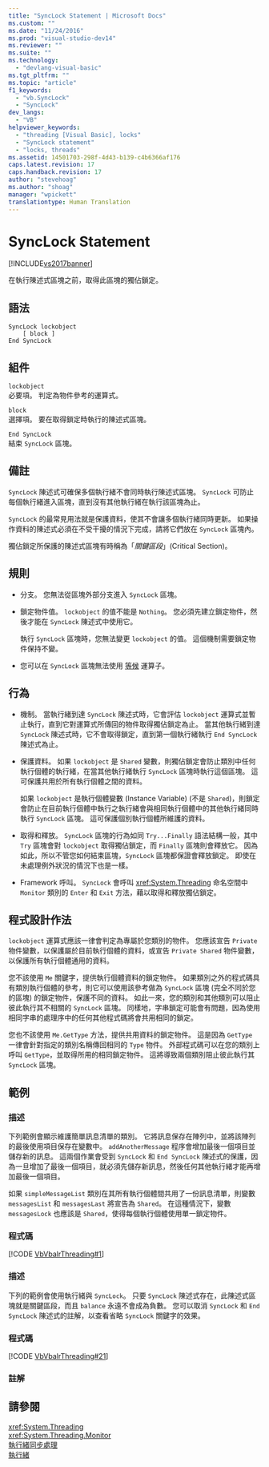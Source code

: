 ```yaml
---
title: "SyncLock Statement | Microsoft Docs"
ms.custom: ""
ms.date: "11/24/2016"
ms.prod: "visual-studio-dev14"
ms.reviewer: ""
ms.suite: ""
ms.technology: 
  - "devlang-visual-basic"
ms.tgt_pltfrm: ""
ms.topic: "article"
f1_keywords: 
  - "vb.SyncLock"
  - "SyncLock"
dev_langs: 
  - "VB"
helpviewer_keywords: 
  - "threading [Visual Basic], locks"
  - "SyncLock statement"
  - "locks, threads"
ms.assetid: 14501703-298f-4d43-b139-c4b6366af176
caps.latest.revision: 17
caps.handback.revision: 17
author: "stevehoag"
ms.author: "shoag"
manager: "wpickett"
translationtype: Human Translation
---
```

# SyncLock Statement
[!INCLUDE[vs2017banner](../../../csharp/includes/vs2017banner.md)]

在執行陳述式區塊之前，取得此區塊的獨佔鎖定。  
  
## 語法  
  
```  
SyncLock lockobject  
    [ block ]  
End SyncLock  
```  
  
## 組件  
 `lockobject`  
 必要項。  判定為物件參考的運算式。  
  
 `block`  
 選擇項。  要在取得鎖定時執行的陳述式區塊。  
  
 `End SyncLock`  
 結束 `SyncLock` 區塊。  
  
## 備註  
 `SyncLock` 陳述式可確保多個執行緒不會同時執行陳述式區塊。  `SyncLock` 可防止每個執行緒進入區塊，直到沒有其他執行緒在執行該區塊為止。  
  
 `SyncLock` 的最常見用法就是保護資料，使其不會讓多個執行緒同時更新。  如果操作資料的陳述式必須在不受干擾的情況下完成，請將它們放在 `SyncLock` 區塊內。  
  
 獨佔鎖定所保護的陳述式區塊有時稱為「*關鍵區段*」\(Critical Section\)。  
  
## 規則  
  
-   分支。  您無法從區塊外部分支進入 `SyncLock` 區塊。  
  
-   鎖定物件值。  `lockobject` 的值不能是 `Nothing`。  您必須先建立鎖定物件，然後才能在 `SyncLock` 陳述式中使用它。  
  
     執行 `SyncLock` 區塊時，您無法變更 `lockobject` 的值。  這個機制需要鎖定物件保持不變。  
  
-   您可以在 `SyncLock` 區塊無法使用 [等候](../../../visual-basic/language-reference/operators/await-operator.md) 運算子。  
  
## 行為  
  
-   機制。  當執行緒到達 `SyncLock` 陳述式時，它會評估 `lockobject` 運算式並暫止執行，直到它對運算式所傳回的物件取得獨佔鎖定為止。  當其他執行緒到達 `SyncLock` 陳述式時，它不會取得鎖定，直到第一個執行緒執行 `End SyncLock` 陳述式為止。  
  
-   保護資料。  如果 `lockobject` 是 `Shared` 變數，則獨佔鎖定會防止類別中任何執行個體的執行緒，在當其他執行緒執行 `SyncLock` 區塊時執行這個區塊。  這可保護共用於所有執行個體之間的資料。  
  
     如果 `lockobject` 是執行個體變數 \(Instance Variable\) \(不是 `Shared`\)，則鎖定會防止在目前執行個體中執行之執行緒會與相同執行個體中的其他執行緒同時執行 `SyncLock` 區塊。  這可保護個別執行個體所維護的資料。  
  
-   取得和釋放。  `SyncLock` 區塊的行為如同 `Try...Finally` 語法結構一般，其中 `Try` 區塊會對 `lockobject` 取得獨佔鎖定，而 `Finally` 區塊則會釋放它。  因為如此，所以不管您如何結束區塊，`SyncLock` 區塊都保證會釋放鎖定。  即使在未處理例外狀況的情況下也是一樣。  
  
-   Framework 呼叫。  `SyncLock` 會呼叫 <xref:System.Threading> 命名空間中 `Monitor` 類別的 `Enter` 和 `Exit` 方法，藉以取得和釋放獨佔鎖定。  
  
## 程式設計作法  
 `lockobject` 運算式應該一律會判定為專屬於您類別的物件。  您應該宣告 `Private` 物件變數，以保護屬於目前執行個體的資料，或宣告 `Private Shared` 物件變數，以保護所有執行個體通用的資料。  
  
 您不該使用 `Me` 關鍵字，提供執行個體資料的鎖定物件。  如果類別之外的程式碼具有類別執行個體的參考，則它可以使用該參考做為 `SyncLock` 區塊 \(完全不同於您的區塊\) 的鎖定物件，保護不同的資料。  如此一來，您的類別和其他類別可以阻止彼此執行其不相關的 `SyncLock` 區塊。  同樣地，字串鎖定可能會有問題，因為使用相同字串的處理序中的任何其他程式碼將會共用相同的鎖定。  
  
 您也不該使用 `Me.GetType` 方法，提供共用資料的鎖定物件。  這是因為 `GetType` 一律會針對指定的類別名稱傳回相同的 `Type` 物件。  外部程式碼可以在您的類別上呼叫 `GetType`，並取得所用的相同鎖定物件。  這將導致兩個類別阻止彼此執行其 `SyncLock` 區塊。  
  
## 範例  
  
### 描述  
 下列範例會顯示維護簡單訊息清單的類別。  它將訊息保存在陣列中，並將該陣列的最後使用項目保存在變數中。  `addAnotherMessage` 程序會增加最後一個項目並儲存新的訊息。  這兩個作業會受到 `SyncLock` 和 `End SyncLock` 陳述式的保護，因為一旦增加了最後一個項目，就必須先儲存新訊息，然後任何其他執行緒才能再增加最後一個項目。  
  
 如果 `simpleMessageList` 類別在其所有執行個體間共用了一份訊息清單，則變數 `messagesList` 和 `messagesLast` 將宣告為 `Shared`。  在這種情況下，變數 `messagesLock` 也應該是 `Shared`，使得每個執行個體使用單一鎖定物件。  
  
### 程式碼  
 [!CODE [VbVbalrThreading#1](../CodeSnippet/VS_Snippets_VBCSharp/VbVbalrThreading#1)]  
  
### 描述  
 下列的範例會使用執行緒與 `SyncLock`。  只要 `SyncLock` 陳述式存在，此陳述式區塊就是關鍵區段，而且 `balance` 永遠不會成為負數。  您可以取消 `SyncLock` 和 `End SyncLock` 陳述式的註解，以查看省略 `SyncLock` 關鍵字的效果。  
  
### 程式碼  
 [!CODE [VbVbalrThreading#21](../CodeSnippet/VS_Snippets_VBCSharp/VbVbalrThreading#21)]  
  
### 註解  
  
## 請參閱  
 <xref:System.Threading>   
 <xref:System.Threading.Monitor>   
 [執行緒同步處理](../Topic/Thread%20Synchronization%20\(C%23%20and%20Visual%20Basic\).md)   
 [執行緒](../Topic/Threading%20\(C%23%20and%20Visual%20Basic\).md)